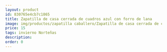 ```yaml
---
layout: product
id: 830765e4cb7c1865
title: Zapatilla de casa cerrada de cuadros azul con forro de lana
image: img/productos/zapatilla caballero/Zapatilla de casa cerrada de cuadros azul con forro de lana=15=invierno Norteñas.webp
price: 15
tags: invierno Norteñas
description: 
order: 0
---
```

